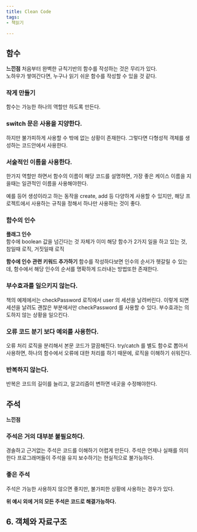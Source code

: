 ```yaml
---
title: Clean Code 
tags:
- 책읽기

---
```


## 함수

**느낀점**
처음부터 완벽한 규칙기반의 함수를 작성하는 것은 무리가 있다.  
노하우가 쌓여간다면, 누구나 읽기 쉬운 함수를 작성할 수 있을 것 같다.

### 작게 만들기

함수는 가능한 하나의 역할만 하도록 만든다.

### switch 문은 사용을 지양한다.

하지만 불가피하게 사용할 수 밖에 없는 상황이 존재한다.
그렇다면 다형성적 객체를 생성하는 코드안에서 사용한다.

### 서술적인 이름을 사용한다.

한가지 역할만 하면서 함수의 이름이 해당 코드를 설명하면, 가장 좋은 케이스
이름을 지을때는 일관적인 이름을 사용해야한다.

예를 등어 생성이라고 하는 동작을 create, add 등 다양하게 사용할 수 있지만, 해당 프로젝트에서 사용하는 규칙을 정해서 하나만 사용하는 것이 좋다.

### 함수의 인수

**플래그 인수**  
함수에 boolean 값을 넘긴다는 것 자체가 이미 해당 함수가 2가지 일을 하고 있는 것, 참일때 로직, 거짓일때 로직

**함수에 인수 관련 키워드 추가하기**
함수를 작성하다보면 인수의 순서가 헷갈릴 수 있는데, 함수에서 해당 인수의 순서를 명확하게 드러내는 방법또한 존재한다.

### 부수효과를 일으키지 않는다.

책의 예제에서는 checkPassword 로직에서 user 의 세션을 날려버린다.
이렇게 되면 세션을 날려도 괜찮은 부분에서만 checkPassword 를 사용할 수 있다.
부수효과는 의도하지 않는 상황을 일으킨다.

### 오류 코드 분기 보다 예외를 사용한다.

오류 처리 로직을 분리해서 본문 코드가 깔끔해진다.
try/catch 를 별도 함수로 뽑아서 사용하면, 하나의 함수에서 오류에 대한 처리를 하기 때문에, 로직을 이해하기 쉬워진다.

### 반복하지 않는다.

반복은 코드의 길이를 늘리고, 알고리즘이 변하면 네곳을 수정해야한다.

## 주석

**느낀점**

### 주석은 거의 대부분 불필요하다.

경솔하고 근거없는 주석은 코드를 이해하기 어렵게 만든다. 주석은 언제나 실패를 의미한다
프로그래머들이 주석을 유지 보수하기는 현실적으로 불가능하다.

### 좋은 주석

주석은 가능한 사용하지 않으면 좋지만, 불가피한 상황에 사용하는 경우가 있다.  

**위 예시 외에 거의 모든 주석은 코드로 해결가능하다.**

## 6. 객체와 자료구조
